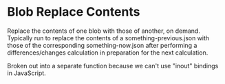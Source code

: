 # Blob Replace Contents
Replace the contents of one blob with those of another, on demand. Typically run to replace the contents of a something-previous.json with those of the corresponding something-now.json after performing a differences/changes calculation in preparation for the next calculation.

Broken out into a separate function because we can't use "inout" bindings in JavaScript.
